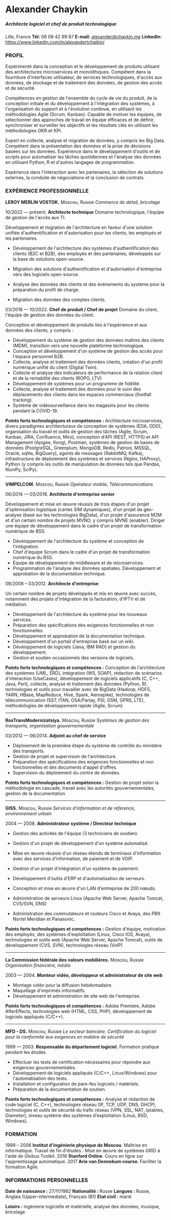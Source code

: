 # Alexander Chaykin

##### Architecte logiciel et chef de produit technologique

Lille, France
**Tél:** 06 09 42 99 87
**E-mail:** alexander@chaykin.me
**LinkedIn:** https://www.linkedin.com/in/alexandertchaikin/

### PROFIL

Expérimenté dans la conception et le développement de produits utilisant des architectures microservices et monolithiques. Compétent dans la fourniture d'interfaces utilisateur, de services technologiques, d'accès aux données, de stockage et de traitement des données, de gestion des accès et de sécurité.

Compétences en gestion de l'ensemble du cycle de vie du produit, de la conception initiale et du développement à l'intégration des systèmes, à l'organisation du support et à l'évolution continue, en utilisant les méthodologies Agile (Scrum, Kanban). Capable de motiver les équipes, de sélectionner des approches de travail en équipe efficaces et de définir, synchroniser et surveiller les objectifs et les résultats clés en utilisant les méthodologies OKR et KPI.

Expert en collecte, analyse et migration de données, y compris les Big Data. Compétent dans la présentation des données et la prise de décisions basées sur les données. Expérience dans le développement d'outils et de scripts pour automatiser les tâches quotidiennes et l'analyse des données en utilisant Python, R et d'autres langages de programmation.

Expérience dans l'interaction avec les partenaires, la sélection de solutions externes, la conduite de négociations et la conclusion de contrats.

### EXPÉRIENCE PROFESSIONNELLE

**LEROY MERLIN VOSTOK.** Moscou, Russie
*Commerce de détail, bricolage*

10/2022 — présent. **Architecte technique**
Domaine technologique, l'équipe de gestion de l'accès aux TI.

Développement et migration de l'architecture en faveur d'une solution unifiée d'authentification et d'autorisation pour les clients, les employés et les partenaires.

- Développement de l'architecture des systèmes d'authentification des clients (B2C et B2B), des employés et des partenaires, développés sur la base de solutions open-source.

- Migration des solutions d'authentification et d'autorisation d'entreprise vers des logiciels open-source.
- Analyse des données des clients et des événements du système pour la préparation du profil de charge.
- Migration des données des comptes clients.

03/2018 — 10/2022. **Chef de produit / Chef de projet** 
Domaine du client, l'équipe de gestion des données du client.

Conception et développement de produits liés à l'expérience et aux données des clients, y compris :

- Développement du système de gestion des données maîtres des clients (MDM), transition vers une nouvelle plateforme technologique.
- Conception et développement d'un système de gestion des accès pour l'espace personnel B2B.
- Collecte, analyse et traitement des données clients, création d'un profil numérique unifié du client (Digital Twin).
- Collecte et analyse des indicateurs de performance de la relation client et de la rentabilité des clients (ROPO, LTV)
- Développement de systèmes pour un programme de fidélité.
- Collecte, analyse et traitement des données pour le suivi des déplacements des clients dans les espaces commerciaux (footfall tracking).
- Système de vidéosurveillance dans les magasins pour les clients pendant la COVID-19.

**Points forts technologiques et compétences :** Architecture microservices, divers paradigmes architecturaux de conception de systèmes (EDA, DDD), organisation du travail et outils de gestion des tâches (Agile, Scrum, Kanban, JIRA, Confluence, Miro), conception d'API (REST, HTTPS) et API Management (Apigee, Kong), Postman, systèmes de gestion de bases de données (PostgreSQL, Greenplum, MongoDB, Redis, Patroni, MSSQL, Oracle, sqlite, BigQuery), agents de messages (RabbitMQ, Kafka), infrastructure de déploiement des systèmes et services (Nginx, HAProxy), Python (y compris les outils de manipulation de données tels que Pandas, NumPy, SciPy).

------

**VIMPELCOM.** Moscou, Russie
*Opérateur mobile, Télécommunications*

06/2014 — 03/2018. **Architecte d'entreprise senior**

Développement et mise en œuvre réussis de trois étapes d'un projet d'optimisation logistique (cartes SIM dynamiques), d'un projet de géo-analyse (basé sur les technologies BigData), d'un projet d'assurance M2M et d'un certain nombre de projets MVNO, y compris MVNE (enabler). Diriger une équipe de développement dans le cadre d'un projet de transformation numérique de BSS.

- Développement de l'architecture du système et conception de l'intégration.
- Chef d'équipe Scrum dans le cadre d'un projet de transformation numérique du BSS.
- Équipe de développement de middleware et de microservices.
- Programmation de l'analyse des données spatiales. Développement et approbation de la documentation technique.

08/2008 – 03/2012. **Architecte d'entreprise**

Un certain nombre de projets développés et mis en œuvre avec succès, notamment des projets d'intégration de la facturation, d'IPTV et de médiation.

- Développement de l'architecture du système pour les nouveaux services.
- Préparation des spécifications des exigences fonctionnelles et non fonctionnelles.
- Développement et approbation de la documentation technique.
- Développement d'un portail d'entreprise basé sur un wiki.
- Développement de logiciels (Java, IBM RAD) et gestion du développement.
- Gestion et soutien occasionnels des versions de logiciels.

**Points forts technologiques et compétences :** Conception de l'architecture des systèmes (UML, ERD), intégration (WS, SOAP), rédaction de scénarios d'interaction (UseCases), développement de logiciels applicatifs (C, C++, Java, Perl), collecte, analyse et traitement des données (Python, R), technologies et outils pour travailler avec de BigData (Hadoop, HDFS, YARN, HBase, MapReduce, Hive, Spark, Aerospike), technologies de télécommunication (SS7, ITAN, OSA/Parlay, PSI, GSM, GPRS, LTE), méthodologies de développement rapide (Agile, Scrum)

---

**RosTransModernizatsiya.** Moscou, Russie
*Systèmes de gestion des transports, organisation gouvernementale*

03/2012 — 06/2014. **Adjoint au chef de service**

- Déploiement de la première étape du système de contrôle du ministère des transports.
- Gestion de projet et supervision de l'architecture.
- Préparation des spécifications des exigences fonctionnelles et non fonctionnelles et des documents d'appel d'offres.
- Supervision du déploiement du centre de données.

**Points forts technologiques et compétences :** Gestion de projet selon la méthodologie en cascade, travail avec les autorités gouvernementales, gestion de la documentation

------

**GISS.** Moscou, Russie
*Services d'information et de référence, environnement urbain*

2004 — 2008. **Administrateur système / Directeur technique**

- Gestion des activités de l'équipe (3 techniciens de soutien).
- Gestion d'un projet de développement d'un système automatisé.
- Mise en œuvre réussie d'un réseau étendu de terminaux d'information avec des services d'information, de paiement et de VOIP.
- Gestion d'un projet d'intégration d'un système de paiement.

- Développement d'outils d'ERP et d'automatisation de serveurs.

- Conception et mise en œuvre d'un LAN d'entreprise de 200 nœuds.
- Administration de serveurs Linux (Apache Web Server, Apache Tomcat, CVS/SVN, DNS)
- Administration des commutateurs et routeurs Cisco et Avaya, des PBX Nortel Meridian et Panasonic.

**Points forts technologiques et compétences :** Gestion d'équipe, motivation des employés, des systèmes d'exploitation (Linux, Cisco IOS, Avaya), technologies et outils web (Apache Web Server, Apache Tomcat), outils de développement (CVS, SVN), technologies réseau (VoIP)

------

**La Commission fédérale des valeurs mobilières.** Moscou, Russie
*Organisation financière, média*

2003 — 2004. **Monteur vidéo, développeur et administrateur de site web**

- Montage vidéo pour la diffusion hebdomadaire.
- Maquillage d'imprimés informatifs.
- Développement et administration de site web de l'entreprise.

**Points forts technologiques et compétences :** Adobe Premiere, Adobe AfterEffects, technologies web (HTML, CSS, PHP), développement de logiciels appliqués (C/C++).

------

**MFD - DS.** Moscou, Russie
*Le secteur bancaire. Certification du logiciel pour la conformité aux exigences en matière de sécurité*

1999 — 2003. **Responsable du département logiciel.** Formation pratique pendant les études.

- Effectuer les tests de certification nécessaires pour répondre aux exigences gouvernementales.
- Développement de logiciels appliqués (C/C++, Linux/Windows) pour l'automatisation des tests.
- Installation et configuration de pare-feu logiciels / matériels.
- Préparation de la documentation de soutien.

**Points forts technologiques et compétences :** Analyse et rédaction de code logiciel (C, C++), technologies réseau (IP, TCP, UDP, DNS, DHCP), technologies et outils de sécurité du trafic réseau (VPN, SSL, NAT, iptables, Diameter), niveau système des systèmes d'exploitation (Linux, BSD, Windows).

### FORMATION

1999 – 2006 **Institut d'ingénierie physique de Moscou**. Maîtrise en informatique. Travail de fin d'études : Mise en œuvre de systèmes GRID à l'aide de Globus Toolkit.
2016 **Stanford Online**. Cours en ligne sur l'apprentissage automatique.
2017 **Arie van Dennekum course**. Faciliter la formation Agile. 

### **INFORMATIONS PERSONNELLES**

**Date de naissance :** 27/11/1982
**Nationalité :** Russe
**Langues :** Russe, Anglais (Upper-intermediate), Français (B1)
**Etat civil :** marié

**Loisirs :** ingénierie logicielle et matérielle, analyse des données, musique, bricolage
